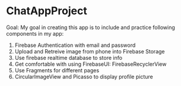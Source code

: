 # ChatAppProject
Goal:
My goal in creating this app is to include and practice following components in my app:

1. Firebase Authentication with email and password
2. Upload and Retreive image from phone into Firebase Storage
3. Use firebase realtime database to store info
4. Get comfortable with using FirebaseUI: FirebaseRecyclerView
5. Use Fragments for different pages
6. CircularImageView and Picasso to display profile picture
